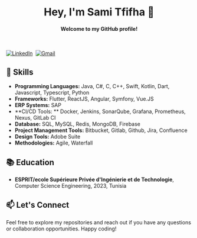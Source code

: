 
<p>
  <h1 align="center"><b>Hey, I'm Sami Tfifha 👋</b></h1>
</p>
<h4 align="center"><b>Welcome to my GitHub profile!</b></h4>

<p align="center">
<br>

<a href="https://www.linkedin.com/in/samitfifha/"><img src="https://img.shields.io/badge/linkedin-%230077B5.svg?&style=for-the-badge&logo=linkedin&logoColor=white" alt="LinkedIn" /></a>&nbsp;
<a href="mailto:sami.tfifha@gmail.com"><img src="https://img.shields.io/badge/gmail-%23D14836.svg?&style=for-the-badge&logo=gmail&logoColor=white" alt="Gmail"/></a>&nbsp;
<!--<a href="https://kkvanonymous.github.io/"><img alt="Website" src="https://img.shields.io/website?style=for-the-badge&up_message=portfolio&url=https%3A%2F%2Fkkvanonymous.github.io%2F"></a>-->
</p>

## 🔧 Skills

- **Programming Languages:** Java, C#, C, C++, Swift, Kotlin, Dart, Javascript, Typescript, Python
- **Frameworks:** Flutter, ReactJS, Angular, Symfony, Vue.JS
- **ERP Systems:** SAP
- **CI/CD Tools: ** Docker, Jenkins, SonarQube, Grafana, Prometheus, Nexus, GitLab CI
- **Database:** SQL, MySQL, Redis, MongoDB, Firebase
- **Project Management Tools:** Bitbucket, Gitlab, Github, Jira, Confluence
- **Design Tools:** Adobe Suite
- **Methodologies:** Agile, Waterfall
## 📚 Education

- **ESPRIT/ecole Supérieure Privée d'Ingénierie et de Technologie**, Computer Science Engineering, 2023, Tunisia

## 📫 Let's Connect
Feel free to explore my repositories and reach out if you have any questions or collaboration opportunities. Happy coding!
